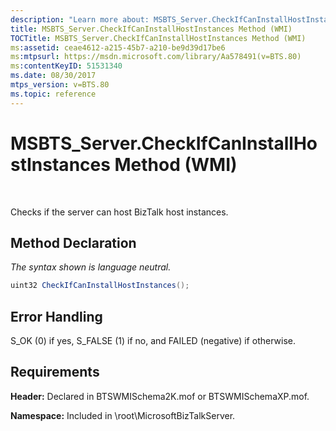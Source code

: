 ```yaml
---
description: "Learn more about: MSBTS_Server.CheckIfCanInstallHostInstances Method (WMI)"
title: MSBTS_Server.CheckIfCanInstallHostInstances Method (WMI)
TOCTitle: MSBTS_Server.CheckIfCanInstallHostInstances Method (WMI)
ms:assetid: ceae4612-a215-45b7-a210-be9d39d17be6
ms:mtpsurl: https://msdn.microsoft.com/library/Aa578491(v=BTS.80)
ms:contentKeyID: 51531340
ms.date: 08/30/2017
mtps_version: v=BTS.80
ms.topic: reference
---
```


# MSBTS\_Server.CheckIfCanInstallHostInstances Method (WMI)

 

Checks if the server can host BizTalk host instances.

## Method Declaration

*The syntax shown is language neutral.*

```C#
uint32 CheckIfCanInstallHostInstances();  
```

## Error Handling

S\_OK (0) if yes, S\_FALSE (1) if no, and FAILED (negative) if otherwise.

## Requirements

**Header:** Declared in BTSWMISchema2K.mof or BTSWMISchemaXP.mof.

**Namespace:** Included in \\root\\MicrosoftBizTalkServer.

